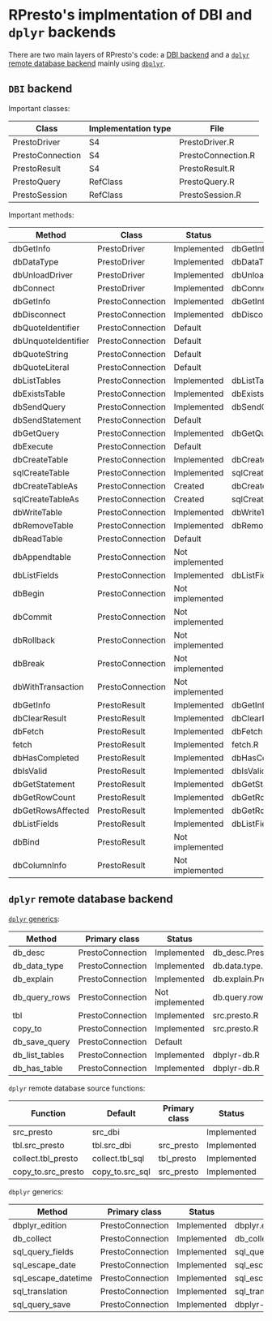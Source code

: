 # RPresto's implmentation of DBI and `dplyr` backends

There are two main layers of RPresto's code: a
[DBI backend](https://dbi.r-dbi.org/) and a
[`dplyr` remote database backend](https://dbplyr.tidyverse.org/articles/new-backend.html)
mainly using [`dbplyr`](https://dbplyr.tidyverse.org/).

## `DBI` backend

Important classes:

| Class | Implementation type | File |
| ----- | ------------------- | ---- |
| PrestoDriver| S4 | PrestoDriver.R |
| PrestoConnection | S4 | PrestoConnection.R |
| PrestoResult | S4 | PrestoResult.R |
| PrestoQuery | RefClass | PrestoQuery.R |
| PrestoSession | RefClass | PrestoSession.R |

Important methods:

| Method | Class | Status | File |
| ------ | ----- | ------ | ---- |
| dbGetInfo | PrestoDriver | Implemented | dbGetInfo.R |
| dbDataType | PrestoDriver | Implemented | dbDataType.R |
| dbUnloadDriver | PrestoDriver | Implemented | dbUnloadDriver.R |
| dbConnect | PrestoDriver | Implemented | dbConnect.R |
| dbGetInfo | PrestoConnection | Implemented | dbGetInfo.R |
| dbDisconnect | PrestoConnection | Implemented | dbDisconnect.R |
| dbQuoteIdentifier | PrestoConnection | Default | |
| dbUnquoteIdentifier | PrestoConnection | Default | |
| dbQuoteString | PrestoConnection | Default | |
| dbQuoteLiteral | PrestoConnection | Default | |
| dbListTables | PrestoConnection | Implemented | dbListTables.R |
| dbExistsTable | PrestoConnection | Implemented | dbExistsTable.R |
| dbSendQuery | PrestoConnection | Implemented | dbSendQuery.R |
| dbSendStatement | PrestoConnection | Default | |
| dbGetQuery | PrestoConnection | Implemented | dbGetQuery.R |
| dbExecute | PrestoConnection | Default | |
| dbCreateTable | PrestoConnection | Implemented | dbCreateTable.R |
| sqlCreateTable | PrestoConnection | Implemented | sqlCreateTable.R |
| dbCreateTableAs | PrestoConnection | Created | dbCreateTableAs.R |
| sqlCreateTableAs | PrestoConnection | Created | sqlCreateTableAs.R |
| dbWriteTable | PrestoConnection | Implemented | dbWriteTable.R |
| dbRemoveTable | PrestoConnection | Implemented | dbRemoveTable.R |
| dbReadTable | PrestoConnection | Default | |
| dbAppendtable | PrestoConnection | Not implemented | |
| dbListFields | PrestoConnection | Implemented | dbListFields.R |
| dbBegin | PrestoConnection | Not implemented | |
| dbCommit | PrestoConnection | Not implemented | |
| dbRollback | PrestoConnection | Not implemented | |
| dbBreak | PrestoConnection | Not implemented | |
| dbWithTransaction | PrestoConnection | Not implemented | |
| dbGetInfo | PrestoResult | Implemented | dbGetInfo.R |
| dbClearResult | PrestoResult | Implemented | dbClearResult.R |
| dbFetch | PrestoResult | Implemented | dbFetch.R |
| fetch | PrestoResult | Implemented | fetch.R |
| dbHasCompleted | PrestoResult | Implemented | dbHasCompleted.R |
| dbIsValid | PrestoResult | Implemented | dbIsValid.R |
| dbGetStatement | PrestoResult | Implemented | dbGetStatement.R |
| dbGetRowCount | PrestoResult | Implemented | dbGetRowCount.R |
| dbGetRowsAffected | PrestoResult | Implemented | dbGetRowsAffected.R |
| dbListFields | PrestoResult | Implemented | dbListFields.R |
| dbBind | PrestoResult | Not implemented | |
| dbColumnInfo | PrestoResult | Not implemented | |

## `dplyr` remote database backend

[`dplyr` generics][1]:

| Method | Primary class | Status | File |
| ------ | ------------- | ------ | ---- |
| db_desc | PrestoConnection | Implemented | db_desc.PrestoConnection.R |
| db_data_type | PrestoConnection | Implemented | db.data.type.PrestoConnection.R |
| db_explain | PrestoConnection | Implemented | db.explain.PrestoConnection.R |
| db_query_rows | PrestoConnection | Not implemented | db.query.rows.PrestoConnection.R |
| tbl | PrestoConnection | Implemented | src.presto.R |
| copy_to | PrestoConnection | Implemented | src.presto.R |
| db_save_query | PrestoConnection | Default | |
| db_list_tables | PrestoConnection | Implemented | dbplyr-db.R |
| db_has_table | PrestoConnection | Implemented | dbplyr-db.R |

`dplyr` remote database source functions:

| Function | Default | Primary class | Status | File |
| -------- | ----------- | ------------- | ------ | ---- |
| src_presto | src_dbi | | Implemented | src.presto.R |
| tbl.src_presto | tbl.src_dbi | src_presto | Implemented | src.presto.R |
| collect.tbl_presto | collect.tbl_sql | tbl_presto | Implemented | tbl.src.presto.R |
| copy_to.src_presto | copy_to.src_sql | src_presto | Implemented | src.presto.R |

`dbplyr` generics:

| Method | Primary class | Status | File |
| ------ | ------------- | ------ | ---- |
| dbplyr_edition | PrestoConnection | Implemented | dbplyr.edition.PrestoConnection.R |
| db_collect | PrestoConnection | Implemented | db_collect.R |
| sql_query_fields | PrestoConnection | Implemented | sql_query_fields.R |
| sql_escape_date | PrestoConnection | Implemented | sql_escape_date.R |
| sql_escape_datetime | PrestoConnection | Implemented | sql_escape_datetime.R |
| sql_translation | PrestoConnection | Implemented | sql_translation.R |
| sql_query_save | PrestoConnection | Implemented | dbplyr-sql.R |

[1]: https://dplyr.tidyverse.org/reference/backend_dbplyr.html
